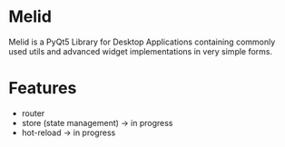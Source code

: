 # Melid

Melid is a PyQt5 Library for Desktop Applications containing commonly used utils and advanced widget implementations in very simple forms.

# Features

- router
- store (state management) -> in progress
- hot-reload -> in progress
